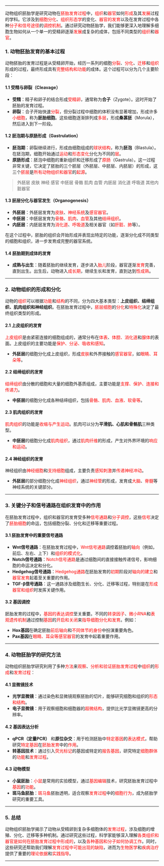 
---

动物组织胚胎学是研究动物在<span style="color:rgb(255, 0, 0)">胚胎发育过程</span>中，<span style="color:rgb(255, 0, 0)">组织</span>和<span style="color:rgb(255, 0, 0)">器官</span>如何<span style="color:rgb(255, 0, 0)">形成</span>及其<span style="color:rgb(255, 0, 0)">发展</span>过程的学科。它涉及到<span style="color:rgb(255, 0, 0)">细胞分化</span>、<span style="color:rgb(255, 0, 0)">组织形态学</span>的变化、<span style="color:rgb(255, 0, 0)">器官的发育</span>以及在发育过程中各种<span style="color:rgb(255, 0, 0)">分子和信号途径</span>的<span style="color:rgb(255, 0, 0)">调控机制</span>。通过研究动物胚胎学，我们能够更深入地理解多细胞生物如何从一个单一的受精卵逐渐<span style="color:rgb(255, 0, 0)">发展</span>成复杂的成体，包括不同类型的<span style="color:rgb(255, 0, 0)">组织</span>和<span style="color:rgb(255, 0, 0)">器官</span>。

### **1. 动物胚胎发育的基本过程**

动物胚胎的发育过程是从受精卵开始，经历一系列的细胞<span style="color:rgb(255, 0, 0)">分裂</span>、<span style="color:rgb(255, 0, 0)">分化</span>、<span style="color:rgb(255, 0, 0)">迁移</span>和<span style="color:rgb(255, 0, 0)">组织</span>形成的过程，最终形成具有<span style="color:rgb(255, 0, 0)">完整结构和功能</span>的成体。这个过程可以分为几个主要阶段：

#### **1.1 受精与卵裂（Cleavage）**

- **受精**：精子和卵子的结合形成<span style="color:rgb(255, 0, 0)">受精卵</span>，通常称为**合子**（Zygote）。这时开始了胚胎的发育过程。
- **卵裂**：合子开始快速<span style="color:rgb(255, 0, 0)">分裂</span>，但分裂过程中细胞的体积没有显著增加，形成许多<span style="color:rgb(255, 0, 0)">小细胞</span>，称为**胚胎细胞**。这些细胞逐渐排列成<span style="color:rgb(255, 0, 0)">多层</span>，形成**桑葚胚**（Morula），然后进入到下一阶段。

#### **1.2 胚泡期与原肠形成（Gastrulation）**

- **胚泡期**：卵裂继续进行，形成由细胞组成的<span style="color:rgb(255, 0, 0)">球状结构</span>，称为**胚泡**（Blastula）。在胚泡期，细胞开始通过<span style="color:rgb(255, 0, 0)">运动</span>和<span style="color:rgb(255, 0, 0)">形态变化</span>分化为不同的<span style="color:rgb(255, 0, 0)">层</span>。
- **原肠形成**：胚泡中细胞的重新组织和迁移形成了<span style="color:rgb(255, 0, 0)">原肠</span>（Gastrula）。这一过程非常关键，它决定了胚胎的三个胚层（外胚层、中胚层、内胚层）的形成，这三个<span style="color:rgb(255, 0, 0)">胚层</span>是<span style="color:rgb(255, 0, 0)">所有动物组织和器官</span>的<span style="color:rgb(255, 0, 0)">起源</span>。

> 外胚层
> 	皮肤
> 	神经
> 	感官
> 中胚层
> 	骨骼
> 	肌肉
> 	血管
> 内胚层
> 	消化道
> 	呼吸道
> 	其他内脏器官

#### **1.3 胚层分化与器官发生（Organogenesis）**

- **外胚层**：外胚层发育为<span style="color:rgb(255, 0, 0)">皮肤</span>、<span style="color:rgb(255, 0, 0)">神经系统</span>及<span style="color:rgb(255, 0, 0)">感官器官</span>。
- **中胚层**：中胚层发育为<span style="color:rgb(255, 0, 0)">骨骼</span>、<span style="color:rgb(255, 0, 0)">肌肉</span>、<span style="color:rgb(255, 0, 0)">血管</span>及其他<span style="color:rgb(255, 0, 0)">结缔组织</span>。
- **内胚层**：内胚层发育为<span style="color:rgb(255, 0, 0)">消化道</span>、<span style="color:rgb(255, 0, 0)">呼吸道</span>及相关器官（如<span style="color:rgb(255, 0, 0)">肝脏、肺</span>等）。

在这个过程中，胚胎的组织会开始形成并表现出特定的功能，逐渐分化成不同类型的细胞和组织，进一步发育成完整的器官系统。

#### **1.4 胚胎期到成体的发育**

- **成熟与出生**：随着胚胎的继续发育，逐步进入<span style="color:rgb(255, 0, 0)">胎儿</span>阶段，器官逐渐<span style="color:rgb(255, 0, 0)">发育</span>完善，直到出生。出生后，动物进入<span style="color:rgb(255, 0, 0)">成长期</span>，继续生长和发育，直到达到<span style="color:rgb(255, 0, 0)">性成熟</span>。

---

### **2. 动物组织的形成和分化**

动物的<span style="color:rgb(255, 0, 0)">组织</span>可以根据<span style="color:rgb(255, 0, 0)">功能</span>和<span style="color:rgb(255, 0, 0)">结构</span>的不同，分为四大基本类型：**上皮组织、结缔组织、肌肉组织和神经组织**。在胚胎发育过程中，<span style="color:rgb(255, 0, 0)">胚层细胞</span>的<span style="color:rgb(255, 0, 0)">分化</span>和<span style="color:rgb(255, 0, 0)">特殊化</span>决定了最终组织类型的形成。

#### **2.1 上皮组织的发育**

<span style="color:rgb(255, 0, 0)">上皮组织</span>是由紧密连接的细胞组成的，通常分布在<span style="color:rgb(255, 0, 0)">体表</span>、<span style="color:rgb(255, 0, 0)">体腔</span><span style="color:rgb(255, 0, 0)">、消化道</span>和<span style="color:rgb(255, 0, 0)">腺体</span>的表面。上皮组织的主要功能是<span style="color:rgb(255, 0, 0)">保护、分泌、吸收和感知</span>。

- **外胚层**的细胞分化成上皮组织，形成<span style="color:rgb(255, 0, 0)">皮肤</span>和外界接触的<span style="color:rgb(255, 0, 0)">感官器官</span>，如<span style="color:rgb(255, 0, 0)">眼睛、耳朵等</span>。

#### **2.2 结缔组织的发育**

<span style="color:rgb(255, 0, 0)">结缔组织</span>由分散的细胞和大量的细胞外基质组成，主要功能是<span style="color:rgb(255, 0, 0)">支撑、保护、连接和传递力</span>。

- **中胚层**的细胞分化成各种结缔组织，包括<span style="color:rgb(255, 0, 0)">骨骼、肌肉、血液、软骨等</span>。

#### **2.3 肌肉组织的发育**

<span style="color:rgb(255, 0, 0)">肌肉组织</span>的功能是<span style="color:rgb(255, 0, 0)">收缩与产生运动</span>。肌肉可以分为**平滑肌、心肌和骨骼肌**三种类型。

- **中胚层**的细胞分化成<span style="color:rgb(255, 0, 0)">肌肉组织</span>，通过<span style="color:rgb(255, 0, 0)">肌肉纤维</span>的形成，产生对外界环境的<span style="color:rgb(255, 0, 0)">响应和运动</span>。

#### **2.4 神经组织的发育**

神经组织由<span style="color:rgb(255, 0, 0)">神经细胞</span>和<span style="color:rgb(255, 0, 0)">支持细胞</span>组成，主要负责<span style="color:rgb(255, 0, 0)">感知刺激</span>并<span style="color:rgb(255, 0, 0)">传递神经冲动</span>。

- **外胚层**的部分细胞分化成<span style="color:rgb(255, 0, 0)">神经组织</span>，通过<span style="color:rgb(255, 0, 0)">神经管</span>的形成，发育成<span style="color:rgb(255, 0, 0)">大脑</span>、<span style="color:rgb(255, 0, 0)">脊髓</span>等神经系统的关键部分。

---

### **3. 关键分子和信号通路在组织发育中的作用**

在胚胎发育过程中，组织和器官的发育受多种<span style="color:rgb(255, 0, 0)">信号通路</span>和<span style="color:rgb(255, 0, 0)">分子调控</span>，这些<span style="color:rgb(255, 0, 0)">信号</span>决定了<span style="color:rgb(255, 0, 0)">胚胎细胞</span>的命运，包括细胞分裂、分化和迁移等重要过程。

#### **3.1 胚胎发育中的重要信号通路**

- **Wnt信号通路**：在胚胎发育过程中，<span style="color:rgb(255, 0, 0)">Wnt信号通路</span>调控着胚胎的<span style="color:rgb(255, 0, 0)">轴向</span>（例如，前后、左右、上下）和<span style="color:rgb(255, 0, 0)">组织的模式化</span>。
- **Notch信号通路**：<span style="color:rgb(255, 0, 0)">Notch信号通路</span>是通过细胞间的直接接触传递信号，影响细胞的命运决定和分化。
- **Hedgehog信号通路**：<span style="color:rgb(255, 0, 0)">Hedgehog通路</span>在胚胎发育的<span style="color:rgb(255, 0, 0)">初期</span>阶段对<span style="color:rgb(255, 0, 0)">轴向的建立</span>和<span style="color:rgb(255, 0, 0)">器官发育</span>起着至关重要的作用。
- **TGF-β信号通路**：这一通路涉及细胞生长、分化、迁移等过程，特别是在<span style="color:rgb(255, 0, 0)">形成器官和组织</span>时发挥关键作用。

#### **3.2 基因调控**

胚胎发育的过程中，<span style="color:rgb(255, 0, 0)">基因的表达调控</span>至关重要。不同的<span style="color:rgb(255, 0, 0)">转录因子</span>、<span style="color:rgb(255, 0, 0)">微小RNA</span>和<span style="color:rgb(255, 0, 0)">表观遗传机制</span>通过控制<span style="color:rgb(255, 0, 0)">基因</span>的<span style="color:rgb(255, 0, 0)">开启和关闭</span>来<span style="color:rgb(255, 0, 0)">指导细胞分化和发育</span>。例如：

- **Hox基因**在确定胚胎<span style="color:rgb(255, 0, 0)">前后轴向</span>和<span style="color:rgb(255, 0, 0)">不同体节的身份</span>中扮演重要角色。
- **Pax基因**在<span style="color:rgb(255, 0, 0)">眼睛、耳朵等感官器官</span>的发育中起着重要作用。

---

### **4. 动物胚胎学的研究方法**

动物组织胚胎学研究利用了多种<span style="color:rgb(255, 0, 0)">方法</span>来<span style="color:rgb(255, 0, 0)">观察</span>、<span style="color:rgb(255, 0, 0)">分析</span><span style="color:rgb(255, 0, 0)">和验证</span><span style="color:rgb(255, 0, 0)">胚胎发育过程</span>中<span style="color:rgb(255, 0, 0)">组织</span>的<span style="color:rgb(255, 0, 0)">形成</span>和<span style="color:rgb(255, 0, 0)">发育</span><span style="color:rgb(255, 0, 0)">过程</span>：

#### **4.1 显微镜技术**

- **光学显微镜**：通过染色和显微镜观察胚胎的切片，能够研究细胞和组织的<span style="color:rgb(255, 0, 0)">形态和结构</span>。
- **电子显微镜**：用于观察细胞和细胞器的<span style="color:rgb(255, 0, 0)">超微结构</span>，提供比光学显微镜更高的分辨率。

#### **4.2 基因表达分析**

- **qPCR（定量PCR）** 和**原位杂交**：用于检测胚胎中<span style="color:rgb(255, 0, 0)">特定基因</span>的<span style="color:rgb(255, 0, 0)">表达模式</span>，帮助研究<span style="color:rgb(255, 0, 0)">特定基因</span>在<span style="color:rgb(255, 0, 0)">胚胎发育</span>中的<span style="color:rgb(255, 0, 0)">作用</span>。
- **转基因技术**：通过引入<span style="color:rgb(255, 0, 0)">荧光标记</span>的基因或特定的<span style="color:rgb(255, 0, 0)">报告基因</span>，研究特定<span style="color:rgb(255, 0, 0)">细胞群体</span>的<span style="color:rgb(255, 0, 0)">功能</span>和<span style="color:rgb(255, 0, 0)">发育</span><span style="color:rgb(255, 0, 0)">过程</span>。

#### **4.3 动物模型**

- **小鼠胚胎**：<span style="color:rgb(255, 0, 0)">小鼠</span>是常用的实验模型，通过<span style="color:rgb(255, 0, 0)">基因编辑</span>技术，研究胚胎发育过程中<span style="color:rgb(255, 0, 0)">基因</span>的<span style="color:rgb(255, 0, 0)">功能</span>。
- **斑马鱼胚胎**：<span style="color:rgb(255, 0, 0)">斑马鱼</span>胚胎透明，适合观察<span style="color:rgb(255, 0, 0)">发育过程</span>中的<span style="color:rgb(255, 0, 0)">细胞行为</span>，成为胚胎学研究的重要工具。

---

### **5. 总结**

动物组织胚胎学揭示了动物从受精卵到复杂多细胞体的<span style="color:rgb(255, 0, 0)">发育过程</span>，涉及细胞的增殖、分化、迁移等多种机制。通过研究这些过程，科学家能够深入理解<span style="color:rgb(255, 0, 0)">各类组织和器官是如何在胚胎发育过程中形成的</span>，以及<span style="color:rgb(255, 0, 0)">各种基因和分子如何协调工作</span>。同时，这些研究还帮助我们理解<span style="color:rgb(255, 0, 0)">发育过程中可能出现的缺陷</span>，进而为<span style="color:rgb(255, 0, 0)">生物医学</span>和<span style="color:rgb(255, 0, 0)">疾病治疗</span>提供了重要的<span style="color:rgb(255, 0, 0)">理论依据</span>和<span style="color:rgb(255, 0, 0)">实践指导</span>。

---

